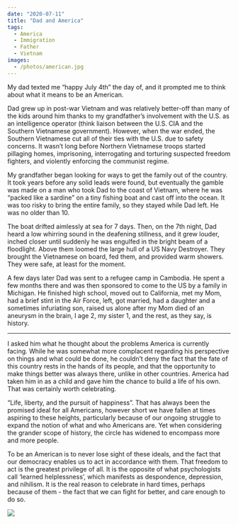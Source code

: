 ```yaml
---
date: "2020-07-11"
title: "Dad and America"
tags:
  - America
  - Immigration
  - Father
  - Vietnam
images:
  - /photos/american.jpg
---
```



My dad texted me “happy July 4th” the day of, and it prompted me to think about what it means to be an American.

Dad grew up in post-war Vietnam and was relatively better-off than many of the kids around him thanks to my grandfather’s involvement with the U.S. as an intelligence operator (think liaison between the U.S. CIA and the Southern Vietnamese government). However, when the war ended, the Southern Vietnamese cut all of their ties with the U.S. due to safety concerns. It wasn’t long before Northern Vietnamese troops started pillaging homes, imprisoning, interrogating and torturing suspected freedom fighters, and violently enforcing the communist regime. 

My grandfather began looking for ways to get the family out of the country. It took years before any solid leads were found, but eventually the gamble was made on a man who took Dad to the coast of Vietnam, where he was “packed like a sardine” on a tiny fishing boat and cast off into the ocean. It was too risky to bring the entire family, so they stayed while Dad left. He was no older than 10.

The boat drifted aimlessly at sea for 7 days. Then, on the 7th night, Dad heard a low whirring sound in the deafening stillness, and it grew louder, inched closer until suddenly he was engulfed in the bright beam of a floodlight. Above them loomed the large hull of a US Navy Destroyer. They brought the Vietnamese on board, fed them, and provided warm showers. They were safe, at least for the moment.

A few days later Dad was sent to a refugee camp in Cambodia. He spent a few months there and was then sponsored to come to the US by a family in Michigan. He finished high school, moved out to California, met my Mom, had a brief stint in the Air Force, left, got married, had a daughter and a sometimes infuriating son, raised us alone after my Mom died of an aneurysm in the brain, I age 2, my sister 1, and the rest, as they say, is history.

---

I asked him what he thought about the problems America is currently facing. While he was somewhat more complacent regarding his perspective on things and what could be done, he couldn’t deny the fact that the fate of this country rests in the hands of its people, and that the opportunity to make things better was always there, unlike in other countries. America had taken him in as a child and gave him the chance to build a life of his own. That was certainly worth celebrating.

“Life, liberty, and the pursuit of happiness”. That has always been the promised ideal for all Americans, however short we have fallen at times aspiring to these heights, particularly because of our ongoing struggle to expand the notion of what and who Americans are. Yet when considering the grander scope of history, the circle has widened to encompass more and more people. 

To be an American is to never lose sight of these ideals, and the fact that our democracy enables us to act in accordance with them. That freedom to act is the greatest privilege of all. It is the opposite of what psychologists call ‘learned helplessness’, which manifests as despondence, depression, and nihilism. It is the real reason to celebrate in hard times, perhaps because of them - the fact that we can fight for better, and care enough to do so. 

![](/photos/american.jpg)